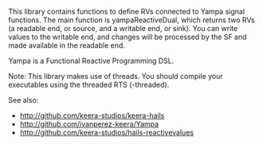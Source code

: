 This library contains functions to define RVs connected to Yampa signal
functions. The main function is yampaReactiveDual, which returns two RVs (a
readable end, or source, and a writable end, or sink).  You can write values
to the writable end, and changes will be processed by the SF and made
available in the readable end.

Yampa is a Functional Reactive Programming DSL.

Note: This library makes use of threads. You should compile your
executables using the threaded RTS (-threaded).

See also:
- http://github.com/keera-studios/keera-hails
- http://github.com/ivanperez-keera/Yampa
- http://github.com/keera-studios/hails-reactivevalues
